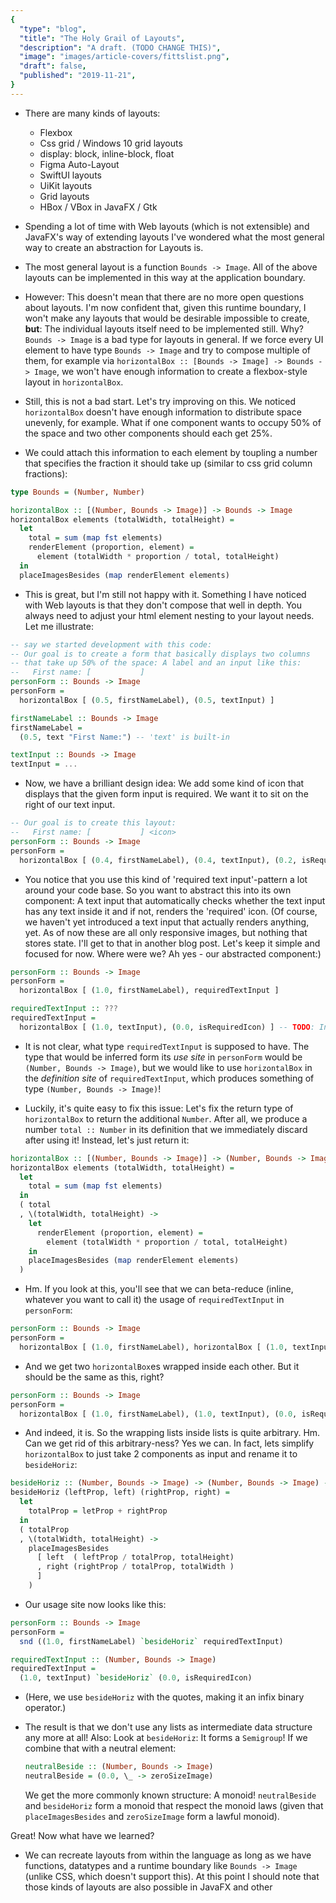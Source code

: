 ```yaml
---
{
  "type": "blog",
  "title": "The Holy Grail of Layouts",
  "description": "A draft. (TODO CHANGE THIS)",
  "image": "images/article-covers/fittslist.png",
  "draft": false,
  "published": "2019-11-21",
}
---
```


* There are many kinds of layouts:
  - Flexbox
  - Css grid / Windows 10 grid layouts
  - display: block, inline-block, float
  - Figma Auto-Layout
  - SwiftUI layouts
  - UiKit layouts
  - Grid layouts
  - HBox / VBox in JavaFX / Gtk

* Spending a lot of time with Web layouts (which is not extensible) and JavaFX's way of extending layouts I've wondered what the most general way to create an abstraction for Layouts is.

* The most general layout is a function `Bounds -> Image`. All of the above layouts can be implemented in this way at the application boundary.

* However: This doesn't mean that there are no more open questions about layouts. I'm now confident that, given this runtime boundary, I won't make any layouts that would be desirable impossible to create, **but**: The individual layouts itself need to be implemented still. Why? `Bounds -> Image` is a bad type for layouts in general. If we force every UI element to have type `Bounds -> Image` and try to compose multiple of them, for example via `horizontalBox :: [Bounds -> Image] -> Bounds -> Image`, we won't have enough information to create a flexbox-style layout in `horizontalBox`.

* Still, this is not a bad start. Let's try improving on this. We noticed `horizontalBox` doesn't have enough information to distribute space unevenly, for example. What if one component wants to occupy 50% of the space and two other components should each get 25%.

* We could attach this information to each element by toupling a number that specifies the fraction it should take up (similar to css grid column fractions):

```purescript
type Bounds = (Number, Number)

horizontalBox :: [(Number, Bounds -> Image)] -> Bounds -> Image
horizontalBox elements (totalWidth, totalHeight) =
  let
    total = sum (map fst elements)
    renderElement (proportion, element) =
      element (totalWidth * proportion / total, totalHeight)
  in
  placeImagesBesides (map renderElement elements)
```

* This is great, but I'm still not happy with it. Something I have noticed with Web layouts is that they don't compose that well in depth. You always need to adjust your html element nesting to your layout needs. Let me illustrate:

```purescript
-- say we started development with this code:
-- Our goal is to create a form that basically displays two columns
-- that take up 50% of the space: A label and an input like this:
--   First name: [           ]
personForm :: Bounds -> Image
personForm =
  horizontalBox [ (0.5, firstNameLabel), (0.5, textInput) ]

firstNameLabel :: Bounds -> Image
firstNameLabel =
  (0.5, text "First Name:") -- 'text' is built-in

textInput :: Bounds -> Image
textInput = ...
```

* Now, we have a brilliant design idea: We add some kind of icon that displays that the given form input is required. We want it to sit on the right of our text input.

```purescript
-- Our goal is to create this layout:
--   First name: [           ] <icon>
personForm :: Bounds -> Image
personForm =
  horizontalBox [ (0.4, firstNameLabel), (0.4, textInput), (0.2, isRequiredIcon)]
```

* You notice that you use this kind of 'required text input'-pattern a lot around your code base. So you want to abstract this into its own component: A text input that automatically checks whether the text input has any text inside it and if not, renders the 'required' icon. (Of course, we haven't yet introduced a text input that actually renders anything, yet. As of now these are all only responsive images, but nothing that stores state. I'll get to that in another blog post. Let's keep it simple and focused for now. Where were we? Ah yes - our abstracted component:)

```purescript
personForm :: Bounds -> Image
personForm =
  horizontalBox [ (1.0, firstNameLabel), requiredTextInput ]

requiredTextInput :: ???
requiredTextInput =
  horizontalBox [ (1.0, textInput), (0.0, isRequiredIcon) ] -- TODO: Introduce a FlexLayout before. Otherwise these layouts don't make sense ;)
```

* It is not clear, what type `requiredTextInput` is supposed to have. The type that would be inferred form its *use site* in `personForm` would be `(Number, Bounds -> Image)`, but we would like to use `horizontalBox` in the *definition site* of `requiredTextInput`, which produces something of type `(Number, Bounds -> Image)`!

* Luckily, it's quite easy to fix this issue: Let's fix the return type of `horizontalBox` to return the additional `Number`. After all, we produce a number `total :: Number` in its definition that we immediately discard after using it! Instead, let's just return it:

```purescript
horizontalBox :: [(Number, Bounds -> Image)] -> (Number, Bounds -> Image)
horizontalBox elements (totalWidth, totalHeight) =
  let
    total = sum (map fst elements)
  in
  ( total
  , \(totalWidth, totalHeight) ->
    let
      renderElement (proportion, element) =
        element (totalWidth * proportion / total, totalHeight)
    in
    placeImagesBesides (map renderElement elements)
  )
```

* Hm. If you look at this, you'll see that we can beta-reduce (inline, whatever you want to call it) the usage of `requiredTextInput` in `personForm`:

```purescript
personForm :: Bounds -> Image
personForm =
  horizontalBox [ (1.0, firstNameLabel), horizontalBox [ (1.0, textInput), (0.0, isRequiredIcon) ] ]
```

* And we get two `horizontalBox`es wrapped inside each other. But it should be the same as this, right?

```purescript
personForm :: Bounds -> Image
personForm =
  horizontalBox [ (1.0, firstNameLabel), (1.0, textInput), (0.0, isRequiredIcon) ]
```

* And indeed, it is. So the wrapping lists inside lists is quite arbitrary. Hm. Can we get rid of this arbitrary-ness? Yes we can. In fact, lets simplify `horizontalBox` to just take 2 components as input and rename it to `besideHoriz`:

```purescript
besideHoriz :: (Number, Bounds -> Image) -> (Number, Bounds -> Image) -> (Number, Bounds -> Image)
besideHoriz (leftProp, left) (rightProp, right) =
  let
    totalProp = letProp + rightProp
  in
  ( totalProp
  , \(totalWidth, totalHeight) ->
    placeImagesBesides
      [ left  ( leftProp / totalProp, totalHeight)
      , right (rightProp / totalProp, totalWidth )
      ]
    )
```

* Our usage site now looks like this:

```purescript
personForm :: Bounds -> Image
personForm =
  snd ((1.0, firstNameLabel) `besideHoriz` requiredTextInput)

requiredTextInput :: (Number, Bounds -> Image)
requiredTextInput =
  (1.0, textInput) `besideHoriz` (0.0, isRequiredIcon)
```

* (Here, we use `besideHoriz` with the quotes, making it an infix binary operator.)
* The result is that we don't use any lists as intermediate data structure any more at all! Also: Look at `besideHoriz`: It forms a `Semigroup`! If we combine that with a neutral element:

  ```purescript
  neutralBeside :: (Number, Bounds -> Image)
  neutralBeside = (0.0, \_ -> zeroSizeImage)
  ```

  We get the more commonly known structure: A monoid! `neutralBeside` and `besideHoriz` form a monoid that respect the monoid laws (given that `placeImagesBesides` and `zeroSizeImage` form a lawful monoid).

Great! Now what have we learned?
* We can recreate layouts from within the language as long as we have functions, datatypes and a runtime boundary like `Bounds -> Image` (unlike CSS, which doesn't support this).
  At this point I should note that those kinds of layouts are also possible in JavaFX and other 